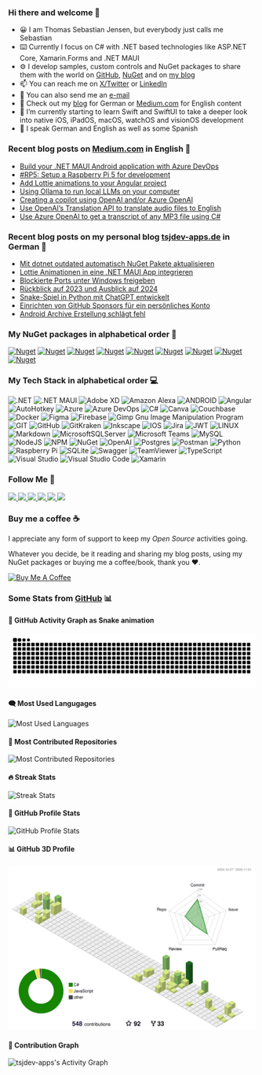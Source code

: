 ### Hi there and welcome 👋

- 😀 I am Thomas Sebastian Jensen, but everybody just calls me Sebastian
- ⌨️ Currently I focus on C# with .NET based technologies like ASP.NET Core, Xamarin.Forms and .NET MAUI
- ⚙️ I develop samples, custom controls and NuGet packages to share them with the world on [GitHub](https://github.com/tsjdev-apps), [NuGet](https://www.nuget.org/profiles/tsjdev-apps) and on [my blog](https://www.tsjdev-apps.de)
- 📫 You can reach me on [X/Twitter](https://www.twitter.com/tsjdevapps) or [LinkedIn](https://linkedin.com/in/thomassebastianjensen)
- 📧 You can also send me an [e-mail](mailto:apps@tsjdev-apps.de)
- 🔭 Check out my [blog](https://www.tsjdev-apps.de) for German or [Medium.com](https://medium.com/@tsjdevapps) for English content
- 🌱 I’m currently starting to learn Swift and SwiftUI to take a deeper look into native iOS, iPadOS, macOS, watchOS and visionOS development
- 🤟 I speak German and English as well as some Spanish


### Recent blog posts on [Medium.com](https://medium.com/@tsjdevapps) in English 📝
<!-- MEDIUM-BLOG-POST-LIST:START -->
- [Build your .NET MAUI Android application with Azure DevOps](https://medium.com/medialesson/build-your-net-maui-android-application-with-azure-devops-8183fd0473fd?source=rss-c8f6762e0e4b------2)
- [#RP5: Setup a Raspberry Pi 5 for development](https://medium.com/medialesson/rp5-setup-a-raspberry-pi-5-for-development-09eebf94b959?source=rss-c8f6762e0e4b------2)
- [Add Lottie animations to your Angular project](https://medium.com/medialesson/add-lottie-animations-to-your-angular-project-3e8f632d6212?source=rss-c8f6762e0e4b------2)
- [Using Ollama to run local LLMs on your computer](https://medium.com/medialesson/using-ollama-to-run-local-llms-on-your-computer-2e2ee6572a13?source=rss-c8f6762e0e4b------2)
- [Creating a copilot using OpenAI and/or Azure OpenAI](https://medium.com/medialesson/creating-a-copilot-using-openai-and-or-azure-openai-03938fcf7413?source=rss-c8f6762e0e4b------2)
- [Use OpenAI’s Translation API to translate audio files to English](https://medium.com/medialesson/use-openais-translation-api-to-translate-audio-files-to-english-407fc58e0caf?source=rss-c8f6762e0e4b------2)
- [Use Azure OpenAI to get a transcript of any MP3 file using C#](https://medium.com/medialesson/use-azure-openai-to-get-a-transcript-of-any-mp3-file-using-c-70df15a282ca?source=rss-c8f6762e0e4b------2)
<!-- MEDIUM-BLOG-POST-LIST:END -->


### Recent blog posts on my personal blog [tsjdev-apps.de](https://www.tsjdev-apps.de) in German 📝
<!-- WORDPRESS-BLOG-POST-LIST:START -->
- [Mit dotnet outdated automatisch NuGet Pakete aktualisieren](https://www.tsjdev-apps.de/mit-dotnet-outdated-automatisch-nuget-pakete-aktualisieren/)
- [Lottie Animationen in eine .NET MAUI App integrieren](https://www.tsjdev-apps.de/lottie-animationen-in-eine-net-maui-app-integrieren/)
- [Blockierte Ports unter Windows freigeben](https://www.tsjdev-apps.de/blockierte-ports-unter-windows-freigeben/)
- [Rückblick auf 2023 und Ausblick auf 2024](https://www.tsjdev-apps.de/rueckblick-auf-2023-und-ausblick-auf-2024/)
- [Snake-Spiel in Python mit ChatGPT entwickelt](https://www.tsjdev-apps.de/snake-spiel-in-python-mit-chatgpt-entwickelt/)
- [Einrichten von GitHub Sponsors für ein persönliches Konto](https://www.tsjdev-apps.de/einrichten-von-github-sponsors-fuer-ein-persoenliches-konto/)
- [Android Archive Erstellung schlägt fehl](https://www.tsjdev-apps.de/android-archive-erstellung-schlaegt-fehl/)
<!-- WORDPRESS-BLOG-POST-LIST:END -->


### My NuGet packages in alphabetical order 👔

[![Nuget](https://img.shields.io/nuget/v/LittleHelpersSharp?label=LittleHelpersSharp&color=1284C5)](https://www.nuget.org/packages/LittleHelpersSharp )
[![Nuget](https://img.shields.io/nuget/v/ICanHazDadJokeSharp?label=ICanHazDadJokeSharp&color=1B94FF)](https://www.nuget.org/packages/ICanHazDadJokeSharp)
[![Nuget](https://img.shields.io/nuget/v/OpenWeatherMapSharp?label=OpenWeatherMapSharp&color=EB6E4B)](https://www.nuget.org/packages/OpenWeatherMapSharp)
[![Nuget](https://img.shields.io/nuget/v/RandomUserSharp?label=RandomUserSharp&color=83BA43)](https://www.nuget.org/packages/RandomUserSharp)
[![Nuget](https://img.shields.io/nuget/v/RESTCountriesSharp?label=RESTCountriesSharp&color=53CEED)](https://www.nuget.org/packages/RESTCountriesSharp)
[![Nuget](https://img.shields.io/nuget/v/SimpleRatingControl.MAUI?label=SimpleRatingControl.MAUI&color=1284C5)](https://www.nuget.org/packages/SimpleRatingControl.MAUI)
[![Nuget](https://img.shields.io/nuget/v/tsjdevapps.MauiControlsLib?label=tsjdevapps.MauiControlsLib&color=5F3DDA)](https://www.nuget.org/packages/tsjdevapps.MauiControlsLib)
[![Nuget](https://img.shields.io/nuget/v/What3WordsSharp?label=What3WordsSharp&color=1284C5)](https://www.nuget.org/packages/What3WordsSharp)
[![Nuget](https://img.shields.io/nuget/v/UnsplashSharp?label=UnsplashSharp&color=000000)](https://www.nuget.org/packages/UnsplashSharp)


### My Tech Stack in alphabetical order 💻

![.NET](https://img.shields.io/badge/.NET-5C2D91?style=for-the-badge&logo=.net&logoColor=white) ![.NET MAUI](https://img.shields.io/badge/.NET%20MAUI-5C2D91?style=for-the-badge&logo=.net&logoColor=white)  ![Adobe XD](https://img.shields.io/badge/Adobe%20XD-470137?style=for-the-badge&logo=Adobe%20XD&logoColor=#FF61F6) ![Amazon Alexa](https://img.shields.io/badge/Amazon%20Alexa-00CAFF.svg?style=for-the-badge&logo=amazonalexa&logoColor=white) ![ANDROID](https://img.shields.io/badge/android-%2320232a.svg?style=for-the-badge&logo=android&logoColor=%a4c639) ![Angular](https://img.shields.io/badge/angular-%23DD0031.svg?style=for-the-badge&logo=angular&logoColor=white) ![AutoHotkey](https://img.shields.io/badge/AutoHotKey-334455.svg?style=for-the-badge&logo=autohotkey&logoColor=white) ![Azure](https://img.shields.io/badge/azure-%230072C6.svg?style=for-the-badge&logo=microsoftazure&logoColor=white) ![Azure DevOps](https://img.shields.io/badge/Azure%20DevOps-%230072C6.svg?style=for-the-badge&logo=azure-devops&logoColor=white) ![C#](https://img.shields.io/badge/c%23-%23239120.svg?style=for-the-badge&logo=c-sharp&logoColor=white) ![Canva](https://img.shields.io/badge/Canva-%2300C4CC.svg?style=for-the-badge&logo=Canva&logoColor=white) ![Couchbase](https://img.shields.io/badge/Couchbase-EA2328?style=for-the-badge&logo=couchbase&logoColor=white)  ![Docker](https://img.shields.io/badge/docker-%230db7ed.svg?style=for-the-badge&logo=docker&logoColor=white) ![Figma](https://img.shields.io/badge/figma-%23F24E1E.svg?style=for-the-badge&logo=figma&logoColor=white) ![Firebase](https://img.shields.io/badge/firebase-%23039BE5.svg?style=for-the-badge&logo=firebase) ![Gimp Gnu Image Manipulation Program](https://img.shields.io/badge/Gimp-657D8B?style=for-the-badge&logo=gimp&logoColor=FFFFFF) ![GIT](https://img.shields.io/badge/Git-fc6d26?style=for-the-badge&logo=git&logoColor=white) ![GitHub](https://img.shields.io/badge/GitHub-%23121011.svg?style=for-the-badge&logo=github&logoColor=white) ![GitKraken](https://img.shields.io/badge/GitKraken-179287.svg?style=for-the-badge&logo=gitkraken&logoColor=white) ![Inkscape](https://img.shields.io/badge/Inkscape-e0e0e0?style=for-the-badge&logo=inkscape&logoColor=080A13) ![IOS](https://img.shields.io/badge/IOS-%2320232a.svg?style=for-the-badge&logo=apple&logoColor=white) ![Jira](https://img.shields.io/badge/jira-%230A0FFF.svg?style=for-the-badge&logo=jira&logoColor=white) ![JWT](https://img.shields.io/badge/JWT-black?style=for-the-badge&logo=JSON%20web%20tokens) ![LINUX](https://img.shields.io/badge/Linux-FCC624?style=for-the-badge&logo=linux&logoColor=black) ![Markdown](https://img.shields.io/badge/markdown-%23000000.svg?style=for-the-badge&logo=markdown&logoColor=white) ![MicrosoftSQLServer](https://img.shields.io/badge/Microsoft%20SQL%20Sever-CC2927?style=for-the-badge&logo=microsoft%20sql%20server&logoColor=white) ![Microsoft Teams](https://img.shields.io/badge/Microsoft%20Teams-6264A7?style=for-the-badge&logo=microsoftteams&logoColor=white) ![MySQL](https://img.shields.io/badge/MySQL-4479A1?style=for-the-badge&logo=mysql&logoColor=white) ![NodeJS](https://img.shields.io/badge/node.js-6DA55F?style=for-the-badge&logo=node.js&logoColor=white) ![NPM](https://img.shields.io/badge/NPM-%23000000.svg?style=for-the-badge&logo=npm&logoColor=white) ![NuGet](https://img.shields.io/badge/NUGET-%23000000.svg?style=for-the-badge&logo=nuget&logoColor=white&color=004880) ![OpenAI](https://img.shields.io/badge/OpenAI-412991.svg?style=for-the-badge&logo=openai&logoColor=white&color=004880) ![Postgres](https://img.shields.io/badge/postgres-%23316192.svg?style=for-the-badge&logo=postgresql&logoColor=white) ![Postman](https://img.shields.io/badge/Postman-FF6C37?style=for-the-badge&logo=postman&logoColor=white) ![Python](https://img.shields.io/badge/python-3670A0?style=for-the-badge&logo=python&logoColor=ffdd54) ![Raspberry Pi](https://img.shields.io/badge/-RaspberryPi-C51A4A?style=for-the-badge&logo=Raspberry-Pi) ![SQLite](https://img.shields.io/badge/sqlite-%2307405e.svg?style=for-the-badge&logo=sqlite&logoColor=white) ![Swagger](https://img.shields.io/badge/-Swagger-%23Clojure?style=for-the-badge&logo=swagger&logoColor=white) ![TeamViewer](https://img.shields.io/badge/TeamViewer-004680?style=for-the-badge&logo=teamviewer&logoColor=white) ![TypeScript](https://img.shields.io/badge/typescript-%23007ACC.svg?style=for-the-badge&logo=typescript&logoColor=white) ![Visual Studio](https://img.shields.io/badge/Visual%20Studio-5C2D91.svg?style=for-the-badge&logo=visualstudio&logoColor=white) ![Visual Studio Code](https://img.shields.io/badge/Visual%20Studio%20Code-007ACC.svg?style=for-the-badge&logo=visualstudiocode&logoColor=white) ![Xamarin](https://img.shields.io/badge/Xamarin.Forms-3199DC?style=for-the-badge&logo=xamarin&logoColor=white) 


### Follow Me 🤟

<div>
    <a href="https://twitter.com/tsjdevapps">
        <img src="https://img.shields.io/badge/Twitter-1DA1F2?style=for-the-badge&logo=twitter&logoColor=white" />
    </a>
    <a href="https://www.facebook.com/thosebjensen/">
        <img src="https://img.shields.io/badge/Facebook-1877F2?style=for-the-badge&logo=facebook&logoColor=white" />
    </a>
    <a href="https://linkedin.com/in/thomassebastianjensen">
        <img src="https://img.shields.io/badge/LinkedIn-blue?logo=linkedin&style=for-the-badge" />
    </a>
    <a href="https://github.com/tsjdev-apps">
        <img src="https://img.shields.io/badge/GitHub-black?logo=github&style=for-the-badge" />
    </a>
    <a href="https://www.youtube.com/tsjdevapps">
        <img src="https://img.shields.io/badge/YouTube-red?style=for-the-badge&logo=youtube" />
    </a>
    <a href="https://medium.com/@tsjdevapps">
        <img src="https://img.shields.io/badge/Medium-black?style=for-the-badge&logo=medium" />
    </a>
</div>

### Buy me a coffee ☕

I appreciate any form of support to keep my _Open Source_ activities going.

Whatever you decide, be it reading and sharing my blog posts, using my NuGet packages or buying me a coffee/book, thank you ❤️.

<a href="https://www.buymeacoffee.com/tsjdevapps" target="_blank"><img src="https://cdn.buymeacoffee.com/buttons/default-yellow.png" alt="Buy Me A Coffee" height="41" width="174"></a>

### Some Stats from [GitHub](https://github.com/tsjdev-apps) 📊

#### 🐍 GitHub Activity Graph as Snake animation

![GitHub Snake animation](https://raw.githubusercontent.com/tsjdev-apps/tsjdev-apps/snake-output/github-contribution-grid-snake.svg)

#### 🗨️ Most Used Langugages

![Most Used Languages](https://api.githubtrends.io/user/svg/tsjdev-apps/langs?time_range=one_year&theme=bright_lights)

#### 💾 Most Contributed Repositories

![Most Contributed Repositories](https://api.githubtrends.io/user/svg/tsjdev-apps/repos?time_range=one_year&theme=bright_lights)


#### 🔥 Streak Stats

![Streak Stats](https://streak-stats.demolab.com/?user=tsjdev-apps&theme=monokai-metallian)

#### 👤 GitHub Profile Stats

![GitHub Profile Stats](https://denvercoder1-github-readme-stats.vercel.app/api/?username=tsjdev-apps&show_icons=true&include_all_commits=true&count_private=true&theme=react&bg_color=1F222E&title_color=F85D7F&icon_color=F8D866)

#### 📊 GitHub 3D Profile

![GitHub 3D Profile](https://raw.githubusercontent.com/tsjdev-apps/tsjdev-apps/profile3d-output/profile-green-animate.svg)

#### 🎯 Contribution Graph

<img alt="tsjdev-apps's Activity Graph" src="https://github-readme-activity-graph.vercel.app/graph/?username=tsjdev-apps&bg_color=1F222E&color=F8D866&line=F85D7F&point=FFFFFF" /></a>
